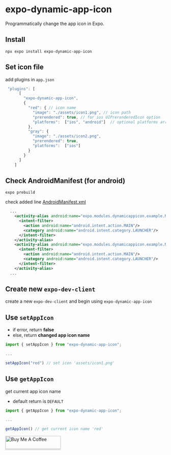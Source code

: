 # expo-dynamic-app-icon

Programmatically change the app icon in Expo.

## Install

```
npx expo install expo-dynamic-app-icon
```

## Set icon file

add plugins in `app.json`

```typescript
 "plugins": [
      [
        "expo-dynamic-app-icon",
        {
          "red": { // icon name
            "image": "./assets/icon1.png", // icon path
            "prerendered": true, // for ios UIPrerenderedIcon option
            "platforms":  ["ios", "android"]  // optional platforms array. defaults to both platforms if emitted
          },
          "gray": {
            "image": "./assets/icon2.png",
            "prerendered": true,
            "platforms":  ["ios"]
          }
        }
      ]
    ]
```

## Check AndroidManifest (for android)

```
expo prebuild
```

check added line
[AndroidManifest.xml](./example/android/app/src/main/AndroidManifest.xml#L33-L44)

```xml
  ...
    <activity-alias android:name="expo.modules.dynamicappicon.example.MainActivityred" android:enabled="false" android:exported="true" android:icon="@mipmap/red" android:targetActivity=".MainActivity">
      <intent-filter>
        <action android:name="android.intent.action.MAIN"/>
        <category android:name="android.intent.category.LAUNCHER"/>
      </intent-filter>
    </activity-alias>
    <activity-alias android:name="expo.modules.dynamicappicon.example.MainActivitygray" android:enabled="false" android:exported="true" android:icon="@mipmap/gray" android:targetActivity=".MainActivity">
      <intent-filter>
        <action android:name="android.intent.action.MAIN"/>
        <category android:name="android.intent.category.LAUNCHER"/>
      </intent-filter>
    </activity-alias>
  ...
```

## Create new `expo-dev-client`

create a new `expo-dev-client` and begin using `expo-dynamic-app-icon`

## Use `setAppIcon`

- if error, return **false**
- else, return **changed app icon name**

```typescript
import { setAppIcon } from "expo-dynamic-app-icon";

...

setAppIcon("red") // set icon 'assets/icon1.png'
```

## Use `getAppIcon`

get current app icon name

- default return is `DEFAULT`

```typescript
import { getAppIcon } from "expo-dynamic-app-icon";

...

getAppIcon() // get current icon name 'red'
```

<a href="https://www.buymeacoffee.com/outsung" target="_blank"><img src="https://www.buymeacoffee.com/assets/img/custom_images/orange_img.png" alt="Buy Me A Coffee" style="height: 41px !important;width: 174px !important;box-shadow: 0px 3px 2px 0px rgba(190, 190, 190, 0.5) !important;-webkit-box-shadow: 0px 3px 2px 0px rgba(190, 190, 190, 0.5) !important;" ></a>
